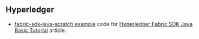 ## Hyperledger

* [fabric-sdk-java-scratch example](https://github.com/lkolisko/scratch/tree/master/hyperledger/fabric-sdk-java-scratch) code for [Hyperledger Fabric SDK Java Basic Tutorial](https://medium.com/@lkolisko/hyperledger-fabric-sdk-java-basics-tutorial-a67b2b898410) article.
